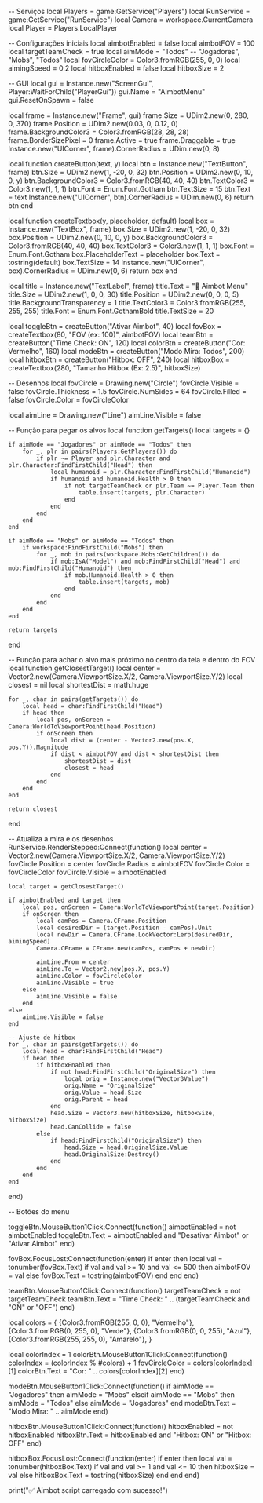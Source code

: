 -- Serviços
local Players = game:GetService("Players")
local RunService = game:GetService("RunService")
local Camera = workspace.CurrentCamera
local Player = Players.LocalPlayer

-- Configurações iniciais
local aimbotEnabled = false
local aimbotFOV = 100
local targetTeamCheck = true
local aimMode = "Todos" -- "Jogadores", "Mobs", "Todos"
local fovCircleColor = Color3.fromRGB(255, 0, 0)
local aimingSpeed = 0.2
local hitboxEnabled = false
local hitboxSize = 2

-- GUI
local gui = Instance.new("ScreenGui", Player:WaitForChild("PlayerGui"))
gui.Name = "AimbotMenu"
gui.ResetOnSpawn = false

local frame = Instance.new("Frame", gui)
frame.Size = UDim2.new(0, 280, 0, 370)
frame.Position = UDim2.new(0.03, 0, 0.12, 0)
frame.BackgroundColor3 = Color3.fromRGB(28, 28, 28)
frame.BorderSizePixel = 0
frame.Active = true
frame.Draggable = true
Instance.new("UICorner", frame).CornerRadius = UDim.new(0, 8)

local function createButton(text, y)
    local btn = Instance.new("TextButton", frame)
    btn.Size = UDim2.new(1, -20, 0, 32)
    btn.Position = UDim2.new(0, 10, 0, y)
    btn.BackgroundColor3 = Color3.fromRGB(40, 40, 40)
    btn.TextColor3 = Color3.new(1, 1, 1)
    btn.Font = Enum.Font.Gotham
    btn.TextSize = 15
    btn.Text = text
    Instance.new("UICorner", btn).CornerRadius = UDim.new(0, 6)
    return btn
end

local function createTextbox(y, placeholder, default)
    local box = Instance.new("TextBox", frame)
    box.Size = UDim2.new(1, -20, 0, 32)
    box.Position = UDim2.new(0, 10, 0, y)
    box.BackgroundColor3 = Color3.fromRGB(40, 40, 40)
    box.TextColor3 = Color3.new(1, 1, 1)
    box.Font = Enum.Font.Gotham
    box.PlaceholderText = placeholder
    box.Text = tostring(default)
    box.TextSize = 14
    Instance.new("UICorner", box).CornerRadius = UDim.new(0, 6)
    return box
end

local title = Instance.new("TextLabel", frame)
title.Text = "🎯 Aimbot Menu"
title.Size = UDim2.new(1, 0, 0, 30)
title.Position = UDim2.new(0, 0, 0, 5)
title.BackgroundTransparency = 1
title.TextColor3 = Color3.fromRGB(255, 255, 255)
title.Font = Enum.Font.GothamBold
title.TextSize = 20

local toggleBtn = createButton("Ativar Aimbot", 40)
local fovBox = createTextbox(80, "FOV (ex: 100)", aimbotFOV)
local teamBtn = createButton("Time Check: ON", 120)
local colorBtn = createButton("Cor: Vermelho", 160)
local modeBtn = createButton("Modo Mira: Todos", 200)
local hitboxBtn = createButton("Hitbox: OFF", 240)
local hitboxBox = createTextbox(280, "Tamanho Hitbox (Ex: 2.5)", hitboxSize)

-- Desenhos
local fovCircle = Drawing.new("Circle")
fovCircle.Visible = false
fovCircle.Thickness = 1.5
fovCircle.NumSides = 64
fovCircle.Filled = false
fovCircle.Color = fovCircleColor

local aimLine = Drawing.new("Line")
aimLine.Visible = false

-- Função para pegar os alvos
local function getTargets()
    local targets = {}

    if aimMode == "Jogadores" or aimMode == "Todos" then
        for _, plr in pairs(Players:GetPlayers()) do
            if plr ~= Player and plr.Character and plr.Character:FindFirstChild("Head") then
                local humanoid = plr.Character:FindFirstChild("Humanoid")
                if humanoid and humanoid.Health > 0 then
                    if not targetTeamCheck or plr.Team ~= Player.Team then
                        table.insert(targets, plr.Character)
                    end
                end
            end
        end
    end

    if aimMode == "Mobs" or aimMode == "Todos" then
        if workspace:FindFirstChild("Mobs") then
            for _, mob in pairs(workspace.Mobs:GetChildren()) do
                if mob:IsA("Model") and mob:FindFirstChild("Head") and mob:FindFirstChild("Humanoid") then
                    if mob.Humanoid.Health > 0 then
                        table.insert(targets, mob)
                    end
                end
            end
        end
    end

    return targets
end

-- Função para achar o alvo mais próximo no centro da tela e dentro do FOV
local function getClosestTarget()
    local center = Vector2.new(Camera.ViewportSize.X/2, Camera.ViewportSize.Y/2)
    local closest = nil
    local shortestDist = math.huge

    for _, char in pairs(getTargets()) do
        local head = char:FindFirstChild("Head")
        if head then
            local pos, onScreen = Camera:WorldToViewportPoint(head.Position)
            if onScreen then
                local dist = (center - Vector2.new(pos.X, pos.Y)).Magnitude
                if dist < aimbotFOV and dist < shortestDist then
                    shortestDist = dist
                    closest = head
                end
            end
        end
    end

    return closest
end

-- Atualiza a mira e os desenhos
RunService.RenderStepped:Connect(function()
    local center = Vector2.new(Camera.ViewportSize.X/2, Camera.ViewportSize.Y/2)
    fovCircle.Position = center
    fovCircle.Radius = aimbotFOV
    fovCircle.Color = fovCircleColor
    fovCircle.Visible = aimbotEnabled

    local target = getClosestTarget()

    if aimbotEnabled and target then
        local pos, onScreen = Camera:WorldToViewportPoint(target.Position)
        if onScreen then
            local camPos = Camera.CFrame.Position
            local desiredDir = (target.Position - camPos).Unit
            local newDir = Camera.CFrame.LookVector:Lerp(desiredDir, aimingSpeed)
            Camera.CFrame = CFrame.new(camPos, camPos + newDir)

            aimLine.From = center
            aimLine.To = Vector2.new(pos.X, pos.Y)
            aimLine.Color = fovCircleColor
            aimLine.Visible = true
        else
            aimLine.Visible = false
        end
    else
        aimLine.Visible = false
    end

    -- Ajuste de hitbox
    for _, char in pairs(getTargets()) do
        local head = char:FindFirstChild("Head")
        if head then
            if hitboxEnabled then
                if not head:FindFirstChild("OriginalSize") then
                    local orig = Instance.new("Vector3Value")
                    orig.Name = "OriginalSize"
                    orig.Value = head.Size
                    orig.Parent = head
                end
                head.Size = Vector3.new(hitboxSize, hitboxSize, hitboxSize)
                head.CanCollide = false
            else
                if head:FindFirstChild("OriginalSize") then
                    head.Size = head.OriginalSize.Value
                    head.OriginalSize:Destroy()
                end
            end
        end
    end
end)

-- Botões do menu

toggleBtn.MouseButton1Click:Connect(function()
    aimbotEnabled = not aimbotEnabled
    toggleBtn.Text = aimbotEnabled and "Desativar Aimbot" or "Ativar Aimbot"
end)

fovBox.FocusLost:Connect(function(enter)
    if enter then
        local val = tonumber(fovBox.Text)
        if val and val >= 10 and val <= 500 then
            aimbotFOV = val
        else
            fovBox.Text = tostring(aimbotFOV)
        end
    end
end)

teamBtn.MouseButton1Click:Connect(function()
    targetTeamCheck = not targetTeamCheck
    teamBtn.Text = "Time Check: " .. (targetTeamCheck and "ON" or "OFF")
end)

local colors = {
    {Color3.fromRGB(255, 0, 0), "Vermelho"},
    {Color3.fromRGB(0, 255, 0), "Verde"},
    {Color3.fromRGB(0, 0, 255), "Azul"},
    {Color3.fromRGB(255, 255, 0), "Amarelo"},
}

local colorIndex = 1
colorBtn.MouseButton1Click:Connect(function()
    colorIndex = (colorIndex % #colors) + 1
    fovCircleColor = colors[colorIndex][1]
    colorBtn.Text = "Cor: " .. colors[colorIndex][2]
end)

modeBtn.MouseButton1Click:Connect(function()
    if aimMode == "Jogadores" then
        aimMode = "Mobs"
    elseif aimMode == "Mobs" then
        aimMode = "Todos"
    else
        aimMode = "Jogadores"
    end
    modeBtn.Text = "Modo Mira: " .. aimMode
end)

hitboxBtn.MouseButton1Click:Connect(function()
    hitboxEnabled = not hitboxEnabled
    hitboxBtn.Text = hitboxEnabled and "Hitbox: ON" or "Hitbox: OFF"
end)

hitboxBox.FocusLost:Connect(function(enter)
    if enter then
        local val = tonumber(hitboxBox.Text)
        if val and val >= 1 and val <= 10 then
            hitboxSize = val
        else
            hitboxBox.Text = tostring(hitboxSize)
        end
    end
end)

print("✅ Aimbot script carregado com sucesso!")
